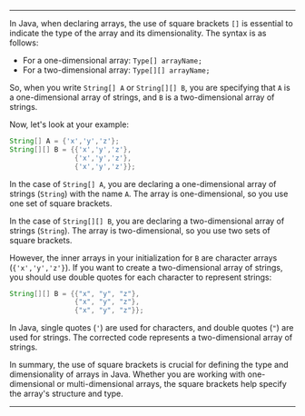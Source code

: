 
---

In Java, when declaring arrays, the use of square brackets `[]` is essential to indicate the type of the array and its dimensionality. The syntax is as follows:

- For a one-dimensional array: `Type[] arrayName;`
- For a two-dimensional array: `Type[][] arrayName;`

So, when you write `String[] A` or `String[][] B`, you are specifying that `A` is a one-dimensional array of strings, and `B` is a two-dimensional array of strings.

Now, let's look at your example:

```java
String[] A = {'x','y','z'};
String[][] B = {{'x','y','z'},
                {'x','y','z'},
                {'x','y','z'}};
```

In the case of `String[] A`, you are declaring a one-dimensional array of strings (`String`) with the name `A`. The array is one-dimensional, so you use one set of square brackets.

In the case of `String[][] B`, you are declaring a two-dimensional array of strings (`String`). The array is two-dimensional, so you use two sets of square brackets.

However, the inner arrays in your initialization for `B` are character arrays (`{'x','y','z'}`). If you want to create a two-dimensional array of strings, you should use double quotes for each character to represent strings:

```java
String[][] B = {{"x", "y", "z"},
                {"x", "y", "z"},
                {"x", "y", "z"}};
```

In Java, single quotes (`'`) are used for characters, and double quotes (`"`) are used for strings. The corrected code represents a two-dimensional array of strings.

In summary, the use of square brackets is crucial for defining the type and dimensionality of arrays in Java. Whether you are working with one-dimensional or multi-dimensional arrays, the square brackets help specify the array's structure and type.

--- 

